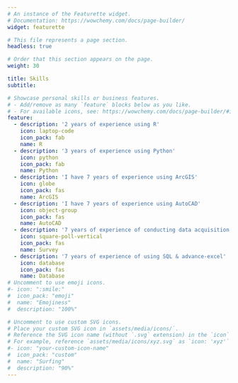 ```yaml
---
# An instance of the Featurette widget.
# Documentation: https://wowchemy.com/docs/page-builder/
widget: featurette

# This file represents a page section.
headless: true

# Order that this section appears on the page.
weight: 30

title: Skills
subtitle:

# Showcase personal skills or business features.
# - Add/remove as many `feature` blocks below as you like.
# - For available icons, see: https://wowchemy.com/docs/page-builder/#icons
feature:
  - description: '2 years of experience using R'
    icon: laptop-code
    icon_pack: fab
    name: R
  - description: '3 years of experience using Python'
    icon: python
    icon_pack: fab
    name: Python
  - description: 'I have 7 years of experience using ArcGIS'
    icon: globe
    icon_pack: fas
    name: ArcGIS
  - description: 'I have 7 years of experience using AutoCAD'
    icon: object-group
    icon_pack: fas
    name: AutoCAD
  - description: '7 years of experience of conducting data acquisition, surveying through KoBo Toolbox/ODK and relevant technologies'
    icon: square-poll-vertical
    icon_pack: fas
    name: Survey
  - description: '7 years of experience of using SQL & advance-excel'
    icon: database
    icon_pack: fas
    name: Database
# Uncomment to use emoji icons.
#- icon: ":smile:"
#  icon_pack: "emoji"
#  name: "Emojiness"
#  description: "100%"

# Uncomment to use custom SVG icons.
# Place your custom SVG icon in `assets/media/icons/`.
# Reference the SVG icon name (without `.svg` extension) in the `icon` field.
# For example, reference `assets/media/icons/xyz.svg` as `icon: 'xyz'`
#- icon: "your-custom-icon-name"
#  icon_pack: "custom"
#  name: "Surfing"
#  description: "90%"
---
```

